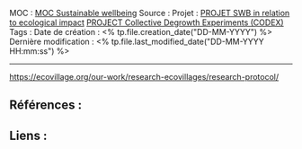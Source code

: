 MOC		: [MOC Sustainable wellbeing](../../MOC%20Sustainable%20wellbeing.md)
Source	: 
Projet	: [PROJET SWB in relation to ecological impact](PROJET%20SWB%20in%20relation%20to%20ecological%20impact) [PROJECT Collective Degrowth Experiments (CODEX)](PROJECT%20Collective%20Degrowth%20Experiments%20(CODEX).md)
Tags	:
Date de création : <% tp.file.creation_date("DD-MM-YYYY") %>
Dernière modification : <% tp.file.last_modified_date("DD-MM-YYYY HH:mm:ss") %>

---
https://ecovillage.org/our-work/research-ecovillages/research-protocol/

## Références : 



## Liens :